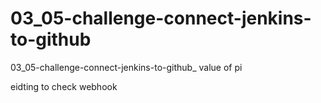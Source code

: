 # 03_05-challenge-connect-jenkins-to-github
03_05-challenge-connect-jenkins-to-github_ value of pi

eidting to check webhook


